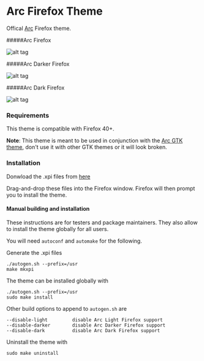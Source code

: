 # Arc Firefox Theme

Offical [Arc](https://github.com/horst3180/Arc-theme) Firefox theme.

#####Arc Firefox

![alt tag](http://i.imgur.com/UjJabE3.png)

#####Arc Darker Firefox

![alt tag](http://i.imgur.com/5fMURDp.png)

#####Arc Dark Firefox

![alt tag](http://i.imgur.com/5HuYVUl.png)


### Requirements
This theme is compatible with Firefox 40+.

**Note**: This theme is meant to be used in conjunction with the [Arc GTK theme](https://github.com/horst3180/Arc-theme), don't use it with other GTK themes or it will look broken.

### Installation

Donwload the .xpi files from [here](https://github.com/horst3180/arc-firefox-theme/releases)

Drag-and-drop these files into the Firefox window. Firefox will then prompt you to install the theme.

#### Manual building and installation

These instructions are for testers and package maintainers. They also allow to install the theme globally for all users.

You will need `autoconf` and `automake` for the following.

Generate the .xpi files

    ./autogen.sh --prefix=/usr
    make mkxpi

The theme can be installed globally with

    ./autogen.sh --prefix=/usr
    sudo make install

Other build options to append to `autogen.sh` are

    --disable-light         disable Arc Light Firefox support
    --disable-darker        disable Arc Darker Firefox support
    --disable-dark          disable Arc Dark Firefox support

Uninstall the theme with

    sudo make uninstall
